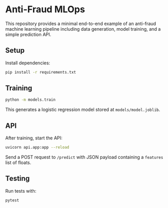 # Anti-Fraud MLOps

This repository provides a minimal end-to-end example of an anti-fraud machine learning pipeline including data generation, model training, and a simple prediction API.

## Setup

Install dependencies:

```bash
pip install -r requirements.txt
```

## Training

```bash
python -m models.train
```

This generates a logistic regression model stored at `models/model.joblib`.

## API

After training, start the API:

```bash
uvicorn api.app:app --reload
```

Send a POST request to `/predict` with JSON payload containing a `features` list of floats.

## Testing

Run tests with:

```bash
pytest
```

